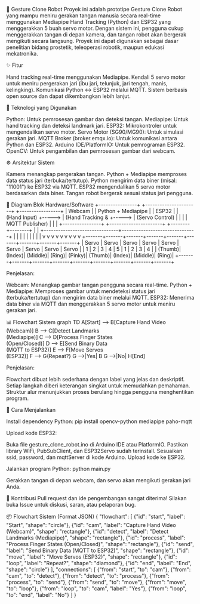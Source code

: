 🤖 Gesture Clone Robot
Proyek ini adalah prototipe Gesture Clone Robot yang mampu meniru gerakan tangan manusia secara real-time menggunakan Mediapipe Hand Tracking (Python) dan ESP32 yang menggerakkan 5 buah servo motor.
Dengan sistem ini, pengguna cukup menggerakkan tangan di depan kamera, dan tangan robot akan bergerak mengikuti secara langsung. Proyek ini dapat digunakan sebagai dasar penelitian bidang prostetik, teleoperasi robotik, maupun edukasi mekatronika.

✨ Fitur

Hand tracking real-time menggunakan Mediapipe.
Kendali 5 servo motor untuk meniru pergerakan jari (ibu jari, telunjuk, jari tengah, manis, kelingking).
Komunikasi Python ↔ ESP32 melalui MQTT.
Sistem berbasis open source dan dapat dikembangkan lebih lanjut.


🧰 Teknologi yang Digunakan

Python: Untuk pemrosesan gambar dan deteksi tangan.
Mediapipe: Untuk hand tracking dan deteksi landmark jari.
ESP32: Mikrokontroler untuk mengendalikan servo motor.
Servo Motor (SG90/MG90): Untuk simulasi gerakan jari.
MQTT Broker (broker.emqx.io): Untuk komunikasi antara Python dan ESP32.
Arduino IDE/PlatformIO: Untuk pemrograman ESP32.
OpenCV: Untuk pengambilan dan pemrosesan gambar dari webcam.


⚙️ Arsitektur Sistem

Kamera menangkap pergerakan tangan.
Python + Mediapipe memproses data status jari (terbuka/tertutup).
Python mengirim data biner (misal: "11001") ke ESP32 via MQTT.
ESP32 mengendalikan 5 servo motor berdasarkan data biner.
Tangan robot bergerak sesuai status jari pengguna.


🔗 Diagram Blok Hardware/Software
+----------------+       +----------------------+       +-----------------+
|  Webcam        |       |  Python + Mediapipe  |       |  ESP32          |
|  (Hand Input)  +-----> |  (Hand Tracking &    +-----> |  (Servo Control) |
|                |       |   MQTT Publisher)    |       |                 |
+----------------+       +----------------------+       +--------+--------+
                                                        |
                                                        |
                        +-------------------------------+-------------------------------+
                        |       |       |       |       |       |       |       |       |
                        v       v       v       v       v       v       v       v       v
                    +-------+-------+-------+-------+-------+-------+-------+-------+-------+
                    | Servo | Servo | Servo | Servo | Servo | Servo | Servo | Servo | Servo |
                    |  1    |  2    |  3    |  4    |  5    |  1    |  2    |  3    |  4    |
                    | (Thumb)| (Index)| (Middle)| (Ring)| (Pinky)| (Thumb)| (Index)| (Middle)| (Ring)|
                    +-------+-------+-------+-------+-------+-------+-------+-------+-------+

Penjelasan:

Webcam: Menangkap gambar tangan pengguna secara real-time.
Python + Mediapipe: Memproses gambar untuk mendeteksi status jari (terbuka/tertutup) dan mengirim data biner melalui MQTT.
ESP32: Menerima data biner via MQTT dan menggerakkan 5 servo motor untuk meniru gerakan jari.


📊 Flowchart Sistem
graph TD
    A[Start] --> B[Capture Hand Video<br>(Webcam)]
    B --> C[Detect Landmarks<br>(Mediapipe)]
    C --> D[Process Finger States<br>(Open/Closed)]
    D --> E[Send Binary Data<br>(MQTT to ESP32)]
    E --> F[Move Servos<br>(ESP32)]
    F --> G{Repeat?}
    G -->|Yes| B
    G -->|No| H[End]

Penjelasan:

Flowchart dibuat lebih sederhana dengan label yang jelas dan deskriptif.
Setiap langkah diberi keterangan singkat untuk memudahkan pemahaman.
Struktur alur menunjukkan proses berulang hingga pengguna menghentikan program.


🚀 Cara Menjalankan

Install dependency Python:
pip install opencv-python mediapipe paho-mqtt


Upload kode ESP32:

Buka file gesture_clone_robot.ino di Arduino IDE atau PlatformIO.
Pastikan library WiFi, PubSubClient, dan ESP32Servo sudah terinstall.
Sesuaikan ssid, password, dan mqttServer di kode Arduino.
Upload kode ke ESP32.


Jalankan program Python:
python main.py


Gerakkan tangan di depan webcam, dan servo akan mengikuti gerakan jari Anda.



🙌 Kontribusi
Pull request dan ide pengembangan sangat diterima! Silakan buka Issue untuk diskusi, saran, atau pelaporan bug.

📦 Flowchart Sistem (Format JSON)
{
  "flowchart": [
    {"id": "start", "label": "Start", "shape": "circle"},
    {"id": "cam", "label": "Capture Hand Video (Webcam)", "shape": "rectangle"},
    {"id": "detect", "label": "Detect Landmarks (Mediapipe)", "shape": "rectangle"},
    {"id": "process", "label": "Process Finger States (Open/Closed)", "shape": "rectangle"},
    {"id": "send", "label": "Send Binary Data (MQTT to ESP32)", "shape": "rectangle"},
    {"id": "move", "label": "Move Servos (ESP32)", "shape": "rectangle"},
    {"id": "loop", "label": "Repeat?", "shape": "diamond"},
    {"id": "end", "label": "End", "shape": "circle"}
  ],
  "connections": [
    {"from": "start", "to": "cam"},
    {"from": "cam", "to": "detect"},
    {"from": "detect", "to": "process"},
    {"from": "process", "to": "send"},
    {"from": "send", "to": "move"},
    {"from": "move", "to": "loop"},
    {"from": "loop", "to": "cam", "label": "Yes"},
    {"from": "loop", "to": "end", "label": "No"}
  ]
}
